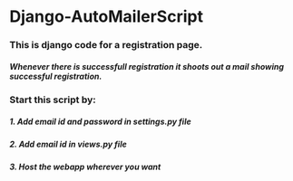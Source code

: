 # Django-AutoMailerScript

### This is django code for a registration page.
##### Whenever there is successfull registration it shoots out a mail showing successful registration.



### Start this script by:
##### 1. Add email id and password in settings.py file
##### 2. Add email id in views.py file 
##### 3. Host the webapp wherever you want
